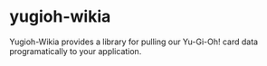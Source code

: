 # yugioh-wikia
Yugioh-Wikia provides a library for pulling our Yu-Gi-Oh! card data programatically to your application.
